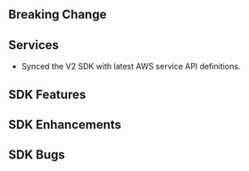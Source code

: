 Breaking Change
---

Services
---
* Synced the V2 SDK with latest AWS service API definitions.

SDK Features
---

SDK Enhancements
---

SDK Bugs
---
